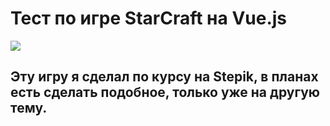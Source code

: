 # Тест по игре StarCraft на Vue.js

![](https://github.com/Volmol16/vue-game/blob/main/img/%D0%A1%D0%BA%D1%80%D0%B8%D0%BD%D1%88%D0%BE%D1%82%20%D1%81%D0%B4%D0%B5%D0%BB%D0%B0%D0%BD%D0%BD%D1%8B%D0%B9%202024-11-10%20%D0%B2%2021.23.10.png)

## Эту игру я сделал по курсу на Stepik, в планах есть сделать подобное, только уже на другую тему.
